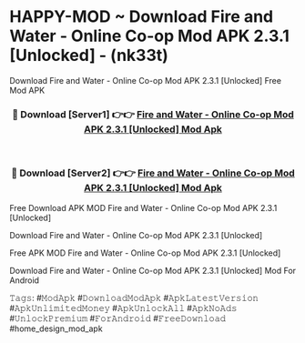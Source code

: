 # HAPPY-MOD ~ Download Fire and Water - Online Co-op Mod APK 2.3.1 [Unlocked] - (nk33t)
Download Fire and Water - Online Co-op Mod APK 2.3.1 [Unlocked] Free Mod APK

<div align="center">
<h3>🔴 Download [Server1] 👉👉 <a href="https://apk-comot.site?title=Fire_and_Water_-_Online_Co-op_Mod_APK_2.3.1_[Unlocked]">Fire and Water - Online Co-op Mod APK 2.3.1 [Unlocked] Mod Apk</a></h3><br>

<h3>🔴 Download [Server2] 👉👉 <a href="https://apk-comot.site?title=Fire_and_Water_-_Online_Co-op_Mod_APK_2.3.1_[Unlocked]">Fire and Water - Online Co-op Mod APK 2.3.1 [Unlocked] Mod Apk</a></h3>
</div>


Free Download APK MOD Fire and Water - Online Co-op Mod APK 2.3.1 [Unlocked]

Download Fire and Water - Online Co-op Mod APK 2.3.1 [Unlocked] 

Free APK MOD Fire and Water - Online Co-op Mod APK 2.3.1 [Unlocked] 

Download Fire and Water - Online Co-op Mod APK 2.3.1 [Unlocked] Mod For Android

𝚃𝚊𝚐𝚜: #𝙼𝚘𝚍𝙰𝚙𝚔 #𝙳𝚘𝚠𝚗𝚕𝚘𝚊𝚍𝙼𝚘𝚍𝙰𝚙𝚔 #𝙰𝚙𝚔𝙻𝚊𝚝𝚎𝚜𝚝𝚅𝚎𝚛𝚜𝚒𝚘𝚗 #𝙰𝚙𝚔𝚄𝚗𝚕𝚒𝚖𝚒𝚝𝚎𝚍𝙼𝚘𝚗𝚎𝚢 #𝙰𝚙𝚔𝚄𝚗𝚕𝚘𝚌𝚔𝙰𝚕𝚕 #𝙰𝚙𝚔𝙽𝚘𝙰𝚍𝚜 #𝚄𝚗𝚕𝚘𝚌𝚔𝙿𝚛𝚎𝚖𝚒𝚞𝚖 #𝙵𝚘𝚛𝙰𝚗𝚍𝚛𝚘𝚒𝚍 #𝙵𝚛𝚎𝚎𝙳𝚘𝚠𝚗𝚕𝚘𝚊𝚍 #home_design_mod_apk